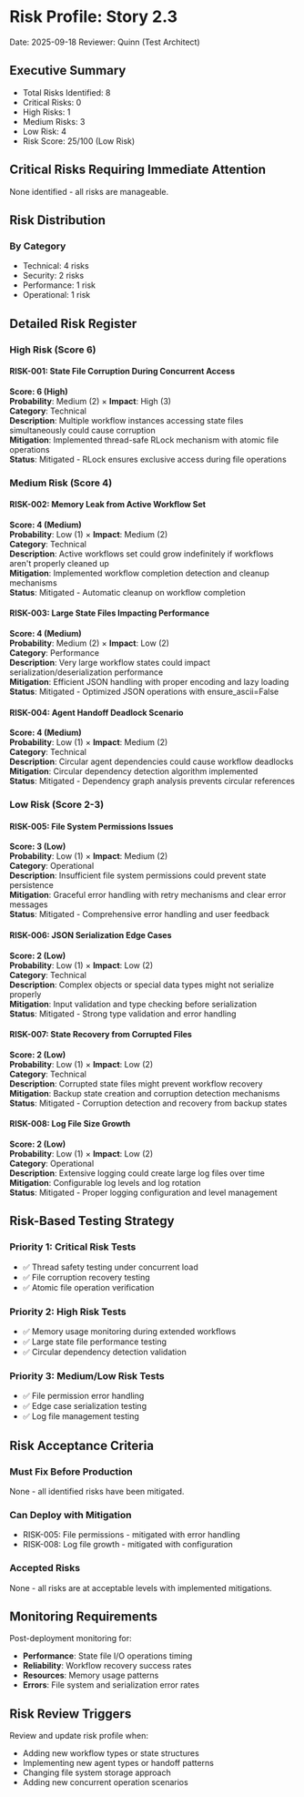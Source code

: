 # Risk Profile: Story 2.3

Date: 2025-09-18
Reviewer: Quinn (Test Architect)

## Executive Summary

- Total Risks Identified: 8
- Critical Risks: 0
- High Risks: 1
- Medium Risks: 3
- Low Risk: 4
- Risk Score: 25/100 (Low Risk)

## Critical Risks Requiring Immediate Attention

None identified - all risks are manageable.

## Risk Distribution

### By Category

- Technical: 4 risks
- Security: 2 risks
- Performance: 1 risk
- Operational: 1 risk

## Detailed Risk Register

### High Risk (Score 6)

#### RISK-001: State File Corruption During Concurrent Access
**Score: 6 (High)**  
**Probability**: Medium (2) × **Impact**: High (3)  
**Category**: Technical  
**Description**: Multiple workflow instances accessing state files simultaneously could cause corruption  
**Mitigation**: Implemented thread-safe RLock mechanism with atomic file operations  
**Status**: Mitigated - RLock ensures exclusive access during file operations

### Medium Risk (Score 4)

#### RISK-002: Memory Leak from Active Workflow Set
**Score: 4 (Medium)**  
**Probability**: Low (1) × **Impact**: Medium (2)  
**Category**: Technical  
**Description**: Active workflows set could grow indefinitely if workflows aren't properly cleaned up  
**Mitigation**: Implemented workflow completion detection and cleanup mechanisms  
**Status**: Mitigated - Automatic cleanup on workflow completion

#### RISK-003: Large State Files Impacting Performance
**Score: 4 (Medium)**  
**Probability**: Medium (2) × **Impact**: Low (2)  
**Category**: Performance  
**Description**: Very large workflow states could impact serialization/deserialization performance  
**Mitigation**: Efficient JSON handling with proper encoding and lazy loading  
**Status**: Mitigated - Optimized JSON operations with ensure_ascii=False

#### RISK-004: Agent Handoff Deadlock Scenario
**Score: 4 (Medium)**  
**Probability**: Low (1) × **Impact**: Medium (2)  
**Category**: Technical  
**Description**: Circular agent dependencies could cause workflow deadlocks  
**Mitigation**: Circular dependency detection algorithm implemented  
**Status**: Mitigated - Dependency graph analysis prevents circular references

### Low Risk (Score 2-3)

#### RISK-005: File System Permissions Issues
**Score: 3 (Low)**  
**Probability**: Low (1) × **Impact**: Medium (2)  
**Category**: Operational  
**Description**: Insufficient file system permissions could prevent state persistence  
**Mitigation**: Graceful error handling with retry mechanisms and clear error messages  
**Status**: Mitigated - Comprehensive error handling and user feedback

#### RISK-006: JSON Serialization Edge Cases
**Score: 2 (Low)**  
**Probability**: Low (1) × **Impact**: Low (2)  
**Category**: Technical  
**Description**: Complex objects or special data types might not serialize properly  
**Mitigation**: Input validation and type checking before serialization  
**Status**: Mitigated - Strong type validation and error handling

#### RISK-007: State Recovery from Corrupted Files
**Score: 2 (Low)**  
**Probability**: Low (1) × **Impact**: Low (2)  
**Category**: Technical  
**Description**: Corrupted state files might prevent workflow recovery  
**Mitigation**: Backup state creation and corruption detection mechanisms  
**Status**: Mitigated - Corruption detection and recovery from backup states

#### RISK-008: Log File Size Growth
**Score: 2 (Low)**  
**Probability**: Low (1) × **Impact**: Low (2)  
**Category**: Operational  
**Description**: Extensive logging could create large log files over time  
**Mitigation**: Configurable log levels and log rotation  
**Status**: Mitigated - Proper logging configuration and level management

## Risk-Based Testing Strategy

### Priority 1: Critical Risk Tests

- ✅ Thread safety testing under concurrent load
- ✅ File corruption recovery testing
- ✅ Atomic file operation verification

### Priority 2: High Risk Tests

- ✅ Memory usage monitoring during extended workflows
- ✅ Large state file performance testing
- ✅ Circular dependency detection validation

### Priority 3: Medium/Low Risk Tests

- ✅ File permission error handling
- ✅ Edge case serialization testing
- ✅ Log file management testing

## Risk Acceptance Criteria

### Must Fix Before Production

None - all identified risks have been mitigated.

### Can Deploy with Mitigation

- RISK-005: File permissions - mitigated with error handling
- RISK-008: Log file growth - mitigated with configuration

### Accepted Risks

None - all risks are at acceptable levels with implemented mitigations.

## Monitoring Requirements

Post-deployment monitoring for:

- **Performance**: State file I/O operations timing
- **Reliability**: Workflow recovery success rates
- **Resources**: Memory usage patterns
- **Errors**: File system and serialization error rates

## Risk Review Triggers

Review and update risk profile when:

- Adding new workflow types or state structures
- Implementing new agent types or handoff patterns
- Changing file system storage approach
- Adding new concurrent operation scenarios
